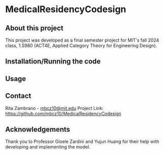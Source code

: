 # MedicalResidencyCodesign

## About this project
This project was developed as a final semester project for MIT's fall 2024 class, 1.S980 (ACT4E, Applied Category Theory for Engineering Design). 

## Installation/Running the code

## Usage

## Contact
Rita Zambrano - mbcz10@mit.edu
Project Link: https://github.com/mbcz10/MedicalResidencyCodesign 

## Acknowledgements
Thank you to Professor Gioele Zardini and Yujun Huang for their help with developing and implementing the model. 
